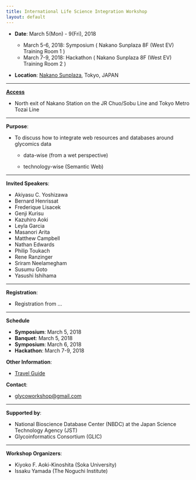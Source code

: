 ```yaml
---
title: International Life Science Integration Workshop
layout: default
---
```

  
* **Date**: 
March 5(Mon) - 9(Fri), 2018
  * March 5-6, 2018: Symposium ( Nakano Sunplaza 8F (West EV) Training Room 1 )
  * March 7-9, 2018: Hackathon ( Nakano Sunplaza 8F (West EV) Training Room 2 )


* **Location**: 
<a href="https://www.sunplaza.jp/en/" target="_blank">Nakano Sunplaza</a>, Tokyo, JAPAN

***
**<a href="https://www.sunplaza.jp/en/about/#access" target="_blank">Access</a>**
* North exit of Nakano Station on the JR Chuo/Sobu Line and Tokyo Metro Tozai Line

***    
**Purpose**:

* To discuss how to integrate web resources and databases around glycomics data

  * data-wise (from a wet perspective)  

  * technology-wise (Semantic Web)  

***    

**Invited Speakers**:
  
*  Akiyasu C. Yoshizawa
*  Bernard Henrissat
*  Frederique Lisacek
*  Genji Kurisu
*  Kazuhiro Aoki
*  Leyla Garcia
*  Masanori Arita
*  Matthew Campbell
*  Nathan Edwards
*  Philip Toukach
*  Rene Ranzinger
*  Sriram Neelamegham
*  Susumu Goto
*  Yasushi Ishihama

***    

**Registration**:
 * Registration from ...

***
**Schedule**
 * **Symposium**:  March 5, 2018 
 * **Banquet**:  March 5, 2018
 * **Symposium**:  March 6, 2018
 * **Hackathon**:  March 7-9, 2018

**Other Information**:
 * <a href="http://www.gotokyo.org/en/index.html" target="_blank">Travel Guide</a>

**Contact**:
 * glycoworkshop@gmail.com  

***
**Supported by**:
* National Bioscience Database Center (NBDC) at the Japan Science Technology Agency (JST)
* Glycoinformatics Consortium (GLIC)
  

***
**Workshop Organizers**:
* Kiyoko F. Aoki-Kinoshita (Soka University)
* Issaku Yamada (The Noguchi Institute)
